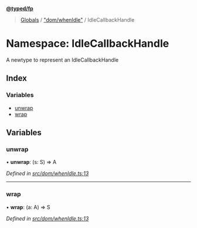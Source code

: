 **[@typed/fp](../README.md)**

> [Globals](../globals.md) / ["dom/whenIdle"](_dom_whenidle_.md) / IdleCallbackHandle

# Namespace: IdleCallbackHandle

A newtype to represent an IdleCallbackHandle

## Index

### Variables

* [unwrap](_dom_whenidle_.idlecallbackhandle.md#unwrap)
* [wrap](_dom_whenidle_.idlecallbackhandle.md#wrap)

## Variables

### unwrap

•  **unwrap**: (s: S) => A

*Defined in [src/dom/whenIdle.ts:13](https://github.com/TylorS/typed-fp/blob/f27ba3e/src/dom/whenIdle.ts#L13)*

___

### wrap

•  **wrap**: (a: A) => S

*Defined in [src/dom/whenIdle.ts:13](https://github.com/TylorS/typed-fp/blob/f27ba3e/src/dom/whenIdle.ts#L13)*
